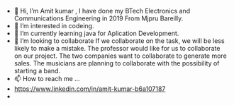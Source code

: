 - 👋 Hi, I’m Amit kumar , I have done my BTech Electronics and Communications Engineering in 2019 From Mjpru Bareilly.
- 👀 I’m interested in codeing.
- 🌱 I’m currently learning java for Aplication Development.
- 💞️ I’m looking to collaborate If we collaborate on the task, we will be less likely to make a mistake. The professor would like for us to collaborate on our project. The two           companies want to collaborate to generate more sales. The musicians are planning to collaborate with the possibility of starting a band.
- 📫 How to reach me ...
- https://www.linkedin.com/in/amit-kumar-b6a107187
- 

<!---
Amitggg/Amitggg is a ✨ special ✨ repository because its `README.md` (this file) appears on your GitHub profile.
You can click the Preview link to take a look at your changes.
--->
